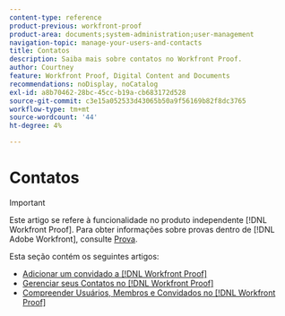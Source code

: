 ```yaml
---
content-type: reference
product-previous: workfront-proof
product-area: documents;system-administration;user-management
navigation-topic: manage-your-users-and-contacts
title: Contatos
description: Saiba mais sobre contatos no Workfront Proof.
author: Courtney
feature: Workfront Proof, Digital Content and Documents
recommendations: noDisplay, noCatalog
exl-id: a8b70462-28bc-45cc-b19a-cb683172d528
source-git-commit: c3e15a052533d43065b50a9f56169b82f8dc3765
workflow-type: tm+mt
source-wordcount: '44'
ht-degree: 4%

---
```


# Contatos

>[!IMPORTANT]
>
>Este artigo se refere à funcionalidade no produto independente [!DNL Workfront Proof]. Para obter informações sobre provas dentro de [!DNL Adobe Workfront], consulte [Prova](../../../review-and-approve-work/proofing/proofing.md).

Esta seção contém os seguintes artigos:

* [Adicionar um convidado a  [!DNL Workfront Proof]](../../../workfront-proof/wp-mnguserscontacts/contacts/add-guest.md)
* [Gerenciar seus Contatos no [!DNL Workfront Proof]](../../../workfront-proof/wp-mnguserscontacts/contacts/manage-contacts.md)
* [Compreender Usuários, Membros e Convidados no  [!DNL Workfront Proof]](../../../workfront-proof/wp-mnguserscontacts/contacts/use-members-guests.md)
